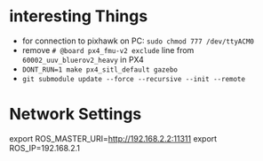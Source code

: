 # interesting Things

* for connection to pixhawk on PC: `sudo chmod 777 /dev/ttyACM0`
* remove `# @board px4_fmu-v2 exclude` line from `60002_uuv_bluerov2_heavy` in PX4
* `DONT_RUN=1 make px4_sitl_default gazebo`
* `git submodule update --force --recursive --init --remote`


# Network Settings

export ROS_MASTER_URI=http://192.168.2.2:11311
export ROS_IP=192.168.2.1